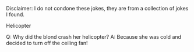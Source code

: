 Disclaimer: I do not condone these jokes, they are from a collection of jokes I found.

Helicopter

Q: Why did the blond crash her helicopter?
A:  Because she was cold and decided to turn off the ceiling fan!

